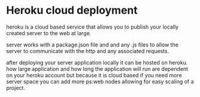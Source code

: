 # Heroku cloud deployment

heroku is a cloud based service that allows you to publish your locally created server to the web at large. 

server works with a package.json file and and any .js files to allow the server to communicate with the http and any associated requests. 

after deploying your server application locally it can be hosted on heroku. how large application and how long the application will run are dependent on your heroku account but because it is cloud based if you need more server space you can add more ps:web nodes allowing for easy scaling of a project. 
